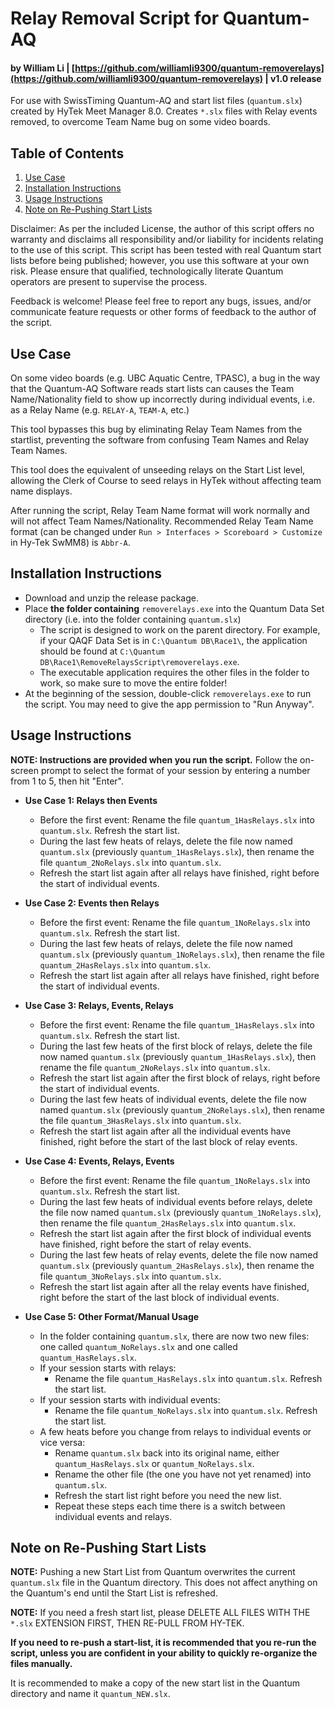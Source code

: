 # Relay Removal Script for Quantum-AQ
#### by William Li | [https://github.com/williamli9300/quantum-removerelays](https://github.com/williamli9300/quantum-removerelays) | v1.0 release
For use with SwissTiming Quantum-AQ and start list files (`quantum.slx`) created by HyTek Meet Manager 8.0. Creates `*.slx` files with Relay events removed, to overcome Team Name bug on some video boards.


## Table of Contents
1. [Use Case](#usecase)
2. [Installation Instructions](#installation)
3. [Usage Instructions](#usage)
4. [Note on Re-Pushing Start Lists](#repush)

Disclaimer: As per the included License, the author of this script offers no warranty and disclaims all responsibility and/or liability for incidents relating to the use of this script. This script has been tested with real Quantum start lists before being published; however, you use this software at your own risk. Please ensure that qualified, technologically literate Quantum operators are present to supervise the process. 

Feedback is welcome! Please feel free to report any bugs, issues, and/or communicate feature requests or other forms of feedback to the author of the script.

## Use Case <a name="usecase"></a>
On some video boards (e.g. UBC Aquatic Centre, TPASC), a bug in the way that the Quantum-AQ Software reads start lists can causes the Team Name/Nationality field to show up incorrectly during individual events, i.e. as a Relay Name (e.g. `RELAY-A`, `TEAM-A`, etc.)

This tool bypasses this bug by eliminating Relay Team Names from the startlist, preventing the software from confusing Team Names and Relay Team Names.  

This tool does the equivalent of unseeding relays on the Start List level, allowing the Clerk of Course to seed relays in HyTek without affecting team name displays.  

After running the script, Relay Team Name format will work normally and will not affect Team Names/Nationality. Recommended Relay Team Name format (can be changed under `Run > Interfaces > Scoreboard > Customize` in Hy-Tek SwMM8) is `Abbr-A`.
## Installation Instructions <a name="installation"></a>
- Download and unzip the release package.
- Place **the folder containing** `removerelays.exe` into the Quantum Data Set directory (i.e. into the folder containing `quantum.slx`)
  - The script is designed to work on the parent directory. For example, if your QAQF Data Set is in `C:\Quantum DB\Race1\`, the application should be found at `C:\Quantum DB\Race1\RemoveRelaysScript\removerelays.exe`. 
  - The executable application requires the other files in the folder to work, so make sure to move the entire folder! 
- At the beginning of the session, double-click `removerelays.exe` to run the script. You may need to give the app permission to "Run Anyway".
## Usage Instructions <a name="usage"></a>
**NOTE: Instructions are provided when you run the script.**
 Follow the on-screen prompt to select the format of your session by entering a number from 1 to 5, then hit "Enter".

- **Use Case 1: Relays then Events**
  - Before the first event: Rename the file `quantum_1HasRelays.slx` into `quantum.slx`. Refresh the start list.
  - During the last few heats of relays, delete the file now named `quantum.slx` (previously `quantum_1HasRelays.slx`), then rename the file `quantum_2NoRelays.slx` into `quantum.slx`.
  - Refresh the start list again after all relays have finished, right before the start of individual events.

- **Use Case 2: Events then Relays**
  - Before the first event: Rename the file `quantum_1NoRelays.slx` into `quantum.slx`. Refresh the start list.
  - During the last few heats of relays, delete the file now named `quantum.slx` (previously `quantum_1NoRelays.slx`), then rename the file `quantum_2HasRelays.slx` into `quantum.slx`.
  - Refresh the start list again after all relays have finished, right before the start of individual events.

- **Use Case 3: Relays, Events, Relays**
  - Before the first event: Rename the file `quantum_1HasRelays.slx` into `quantum.slx`. Refresh the start list.
  - During the last few heats of the first block of relays, delete the file now named `quantum.slx` (previously `quantum_1HasRelays.slx`), then rename the file `quantum_2NoRelays.slx` into `quantum.slx`.
  - Refresh the start list again after the first block of relays, right before the start of individual events.
  - During the last few heats of individual events, delete the file now named `quantum.slx` (previously `quantum_2NoRelays.slx`), then rename the file `quantum_3HasRelays.slx` into `quantum.slx`.
  - Refresh the start list again after all the individual events have finished, right before the start of the last block of relay events.
- **Use Case 4: Events, Relays, Events**
  - Before the first event: Rename the file `quantum_1NoRelays.slx` into `quantum.slx`. Refresh the start list.
  - During the last few heats of individual events before relays, delete the file now named `quantum.slx` (previously `quantum_1NoRelays.slx`), then rename the file `quantum_2HasRelays.slx` into `quantum.slx`.
  - Refresh the start list again after the first block of individual events have finished, right before the start of relay events.
  - During the last few heats of relay events, delete the file now named `quantum.slx` (previously `quantum_2HasRelays.slx`), then rename the file `quantum_3NoRelays.slx` into `quantum.slx`.
  - Refresh the start list again after all the relay events have finished, right before the start of the last block of individual events.

- **Use Case 5: Other Format/Manual Usage**
  - In the folder containing `quantum.slx`, there are now two new files:  one called `quantum_NoRelays.slx` and one called `quantum_HasRelays.slx`. 
  - If your session starts with relays: 
    - Rename the file `quantum_HasRelays.slx` into `quantum.slx`. Refresh the start list.
  - If your session starts with individual events: 
    - Rename the file `quantum_NoRelays.slx` into `quantum.slx`. Refresh the start list.
  - A few heats before you change from relays to individual events or vice versa:
    - Rename `quantum.slx` back into its original name, either `quantum_HasRelays.slx` or `quantum_NoRelays.slx`.
    - Rename the other file (the one you have not yet renamed) into `quantum.slx`.
    -  Refresh the start list right before you need the new list.
    - Repeat these steps each time there is a switch between individual events and relays.

## Note on Re-Pushing Start Lists <a name="repush"></a>
**NOTE:** Pushing a new Start List from Quantum overwrites the current `quantum.slx` file in the Quantum directory. This does not affect anything on the Quantum's end until the Start List is refreshed. 

**NOTE:** If you need a fresh start list, please DELETE ALL FILES WITH THE `*.slx` EXTENSION FIRST, THEN RE-PULL FROM HY-TEK. 

**If you need to re-push a start-list, it is recommended that you re-run the script, unless you are confident in your ability to quickly re-organize the files manually.**

It is recommended to make a copy of the new start list in the Quantum directory and name it `quantum_NEW.slx`.
